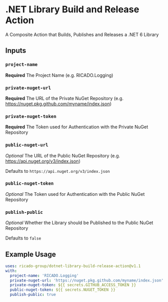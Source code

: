 # .NET Library Build and Release Action
A Composite Action that Builds, Publishes and Releases a .NET 6 Library

## Inputs

### `project-name`

**Required** The Project Name (e.g. RICADO.Logging)

### `private-nuget-url`

**Required** The URL of the Private NuGet Repository (e.g. https://nuget.pkg.github.com/myname/index.json)

### `private-nuget-token`

**Required** The Token used for Authentication with the Private NuGet Repository

### `public-nuget-url`

_Optional_ The URL of the Public NuGet Repository (e.g. https://api.nuget.org/v3/index.json)

Defaults to `https://api.nuget.org/v3/index.json`

### `public-nuget-token`

_Optional_ The Token used for Authentication with the Public NuGet Repository

### `publish-public`

_Optional_ Whether the Library should be Published to the Public NuGet Repository

Defaults to `false`

## Example Usage

```yml
uses: ricado-group/dotnet-library-build-release-action@v1.1
with:
  project-name: 'RICADO.Logging'
  private-nuget-url: 'https://nuget.pkg.github.com/myname/index.json'
  private-nuget-token: ${{ secrets.GITHUB_ACCESS_TOKEN }}
  public-nuget-token: ${{ secrets.NUGET_TOKEN }}
  publish-public: true
```